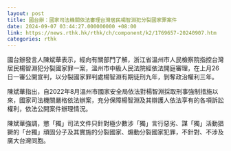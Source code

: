 ```yaml
---
layout: post
title: 國台辦：國家司法機關依法審理台灣居民楊智淵犯分裂國家罪案件
date: 2024-09-07 03:44:27.000000000 +08:00
link: https://news.rthk.hk/rthk/ch/component/k2/1769657-20240907.htm
categories: rthk
---
```


國台辦發言人陳斌華表示，經向有關部門了解，浙江省溫州市人民檢察院指控台灣居民楊智淵犯分裂國家罪一案，溫州市中級人民法院經依法開庭審理，在上月26日一審公開宣判，以分裂國家罪判處楊智淵有期徒刑九年，剝奪政治權利三年。

陳斌華指出，自2022年8月溫州市國家安全局依法對楊智淵採取刑事強制措施以來，國家司法機關嚴格依法辦案，充分保障楊智淵及其辯護人依法享有的各項訴訟權利，依法公開案件辦理情況。

陳斌華強調，懲「獨」司法文件只針對極少數涉「獨」言行惡劣、謀「獨」活動猖獗的「台獨」頑固分子及其實施的分裂國家、煽動分裂國家犯罪，不針對、不涉及廣大台灣同胞。
